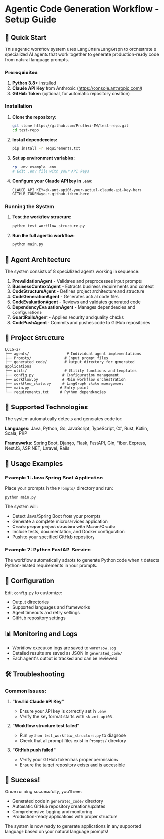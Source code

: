 # Agentic Code Generation Workflow - Setup Guide

## 🚀 Quick Start

This agentic workflow system uses LangChain/LangGraph to orchestrate 8 specialized AI agents that work together to generate production-ready code from natural language prompts.

### Prerequisites

1. **Python 3.8+** installed
2. **Claude API Key** from Anthropic (https://console.anthropic.com/)
3. **GitHub Token** (optional, for automatic repository creation)

### Installation

1. **Clone the repository:**
   ```bash
   git clone https://github.com/Pruthvi-TW/test-repo.git
   cd test-repo
   ```

2. **Install dependencies:**
   ```bash
   pip install -r requirements.txt
   ```

3. **Set up environment variables:**
   ```bash
   cp .env.example .env
   # Edit .env file with your API keys
   ```

4. **Configure your Claude API key in `.env`:**
   ```
   CLAUDE_API_KEY=sk-ant-api03-your-actual-claude-api-key-here
   GITHUB_TOKEN=your-github-token-here
   ```

### Running the System

1. **Test the workflow structure:**
   ```bash
   python test_workflow_structure.py
   ```

2. **Run the full agentic workflow:**
   ```bash
   python main.py
   ```

## 🤖 Agent Architecture

The system consists of 8 specialized agents working in sequence:

1. **PrevalidationAgent** - Validates and preprocesses input prompts
2. **BusinessContextAgent** - Extracts business requirements and context
3. **CodeStructureAgent** - Defines project architecture and structure
4. **CodeGenerationAgent** - Generates actual code files
5. **CodeEvaluationAgent** - Reviews and validates generated code
6. **DependencyEvaluationAgent** - Manages dependencies and configurations
7. **GuardRailsAgent** - Applies security and quality checks
8. **CodePushAgent** - Commits and pushes code to GitHub repositories

## 📁 Project Structure

```
LCLG-2/
├── agents/                 # Individual agent implementations
├── Prompts/               # Input prompt files
├── generated_code/        # Output directory for generated applications
├── utils/                 # Utility functions and templates
├── config.py             # Configuration management
├── workflow.py           # Main workflow orchestration
├── workflow_state.py     # LangGraph state management
├── main.py              # Entry point
└── requirements.txt     # Python dependencies
```

## 🎯 Supported Technologies

The system automatically detects and generates code for:

**Languages:** Java, Python, Go, JavaScript, TypeScript, C#, Rust, Kotlin, Scala, PHP

**Frameworks:** Spring Boot, Django, Flask, FastAPI, Gin, Fiber, Express, NestJS, ASP.NET, Laravel, Rails

## 📝 Usage Examples

### Example 1: Java Spring Boot Application
Place your prompts in the `Prompts/` directory and run:
```bash
python main.py
```

The system will:
- Detect Java/Spring Boot from your prompts
- Generate a complete microservices application
- Create proper project structure with Maven/Gradle
- Include tests, documentation, and Docker configuration
- Push to your specified GitHub repository

### Example 2: Python FastAPI Service
The workflow automatically adapts to generate Python code when it detects Python-related requirements in your prompts.

## 🔧 Configuration

Edit `config.py` to customize:
- Output directories
- Supported languages and frameworks
- Agent timeouts and retry settings
- GitHub repository settings

## 📊 Monitoring and Logs

- Workflow execution logs are saved to `workflow.log`
- Detailed results are saved as JSON in `generated_code/`
- Each agent's output is tracked and can be reviewed

## 🛠️ Troubleshooting

### Common Issues:

1. **"Invalid Claude API Key"**
   - Ensure your API key is correctly set in `.env`
   - Verify the key format starts with `sk-ant-api03-`

2. **"Workflow structure test failed"**
   - Run `python test_workflow_structure.py` to diagnose
   - Check that all prompt files exist in `Prompts/` directory

3. **"GitHub push failed"**
   - Verify your GitHub token has proper permissions
   - Ensure the target repository exists and is accessible

## 🎉 Success!

Once running successfully, you'll see:
- Generated code in `generated_code/` directory
- Automatic GitHub repository creation/updates
- Comprehensive logging and monitoring
- Production-ready applications with proper structure

The system is now ready to generate applications in any supported language based on your natural language prompts!
